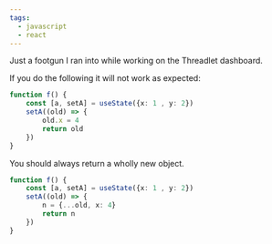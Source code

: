 ```yaml
---
tags:
  - javascript
  - react
---
```

Just a footgun I ran into while working on the Threadlet dashboard.

If you do the following it will not work as expected:

```ts
function f() {
	const [a, setA] = useState({x: 1 , y: 2})
	setA((old) => {
		old.x = 4
		return old
	})
}
```

You should always return a wholly new object.

```ts
function f() {
	const [a, setA] = useState({x: 1 , y: 2})
	setA((old) => {
		n = {...old, x: 4}
		return n
	})
}
```